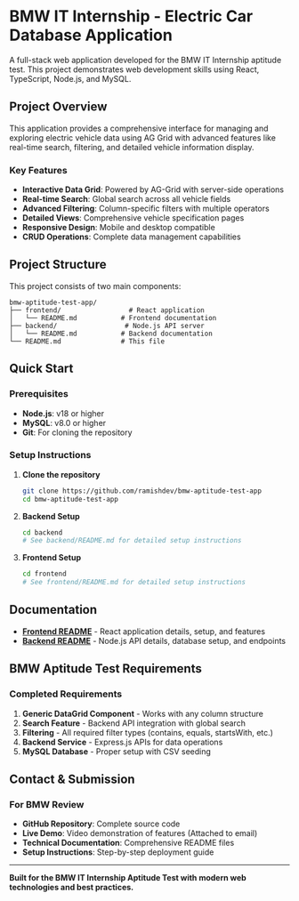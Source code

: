 # BMW IT Internship - Electric Car Database Application

A full-stack web application developed for the BMW IT Internship aptitude test. This project demonstrates web development skills using React, TypeScript, Node.js, and MySQL.

## Project Overview

This application provides a comprehensive interface for managing and exploring electric vehicle data using AG Grid with advanced features like real-time search, filtering, and detailed vehicle information display.

### Key Features
- **Interactive Data Grid**: Powered by AG-Grid with server-side operations
- **Real-time Search**: Global search across all vehicle fields
- **Advanced Filtering**: Column-specific filters with multiple operators
- **Detailed Views**: Comprehensive vehicle specification pages
- **Responsive Design**: Mobile and desktop compatible
- **CRUD Operations**: Complete data management capabilities

## Project Structure

This project consists of two main components:

```
bmw-aptitude-test-app/
├── frontend/                 # React application
│   └── README.md           # Frontend documentation
├── backend/                 # Node.js API server
│   └── README.md           # Backend documentation
└── README.md               # This file
```

## Quick Start

### Prerequisites
- **Node.js**: v18 or higher
- **MySQL**: v8.0 or higher
- **Git**: For cloning the repository

### Setup Instructions

1. **Clone the repository**
   ```bash
   git clone https://github.com/ramishdev/bmw-aptitude-test-app
   cd bmw-aptitude-test-app
   ```

2. **Backend Setup**
   ```bash
   cd backend
   # See backend/README.md for detailed setup instructions
   ```

3. **Frontend Setup**
   ```bash
   cd frontend
   # See frontend/README.md for detailed setup instructions
   ```

## Documentation

- **[Frontend README](frontend/README.md)** - React application details, setup, and features
- **[Backend README](backend/README.md)** - Node.js API details, database setup, and endpoints

## BMW Aptitude Test Requirements

### Completed Requirements
1. **Generic DataGrid Component** - Works with any column structure
2. **Search Feature** - Backend API integration with global search
3. **Filtering** - All required filter types (contains, equals, startsWith, etc.)
4. **Backend Service** - Express.js APIs for data operations
5. **MySQL Database** - Proper setup with CSV seeding

## Contact & Submission

### For BMW Review
- **GitHub Repository**: Complete source code
- **Live Demo**: Video demonstration of features (Attached to email)
- **Technical Documentation**: Comprehensive README files
- **Setup Instructions**: Step-by-step deployment guide

---

**Built for the BMW IT Internship Aptitude Test with modern web technologies and best practices.**